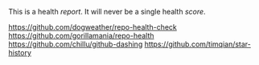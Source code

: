 This is a health *report*. It will never be a single health *score*.



https://github.com/dogweather/repo-health-check
https://github.com/gorillamania/repo-health
https://github.com/chillu/github-dashing
https://github.com/timqian/star-history
